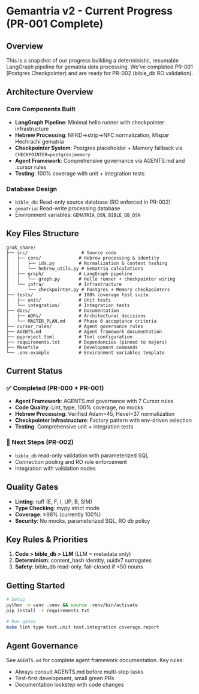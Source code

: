 # Gemantria v2 - Current Progress (PR-001 Complete)

## Overview
This is a snapshot of our progress building a deterministic, resumable LangGraph pipeline for gematria data processing. We've completed PR-001 (Postgres Checkpointer) and are ready for PR-002 (bible_db RO validation).

## Architecture Overview

### Core Components Built
- **LangGraph Pipeline**: Minimal hello runner with checkpointer infrastructure
- **Hebrew Processing**: NFKD→strip→NFC normalization, Mispar Hechrachi gematria
- **Checkpointer System**: Postgres placeholder + Memory fallback via `CHECKPOINTER=postgres|memory`
- **Agent Framework**: Comprehensive governance via AGENTS.md and .cursor rules
- **Testing**: 100% coverage with unit + integration tests

### Database Design
- `bible_db`: Read-only source database (RO enforced in PR-002)
- `gematria`: Read-write processing database
- Environment variables: `GEMATRIA_DSN`, `BIBLE_DB_DSN`

## Key Files Structure

```
grok_share/
├── src/                    # Source code
│   ├── core/              # Hebrew processing & identity
│   │   ├── ids.py         # Normalization & content hashing
│   │   └── hebrew_utils.py # Gematria calculations
│   ├── graph/             # LangGraph pipeline
│   │   └── graph.py       # Hello runner + checkpointer wiring
│   └── infra/             # Infrastructure
│       └── checkpointer.py # Postgres + Memory checkpointers
├── tests/                 # 100% coverage test suite
│   ├── unit/              # Unit tests
│   └── integration/       # Integration tests
├── docs/                  # Documentation
│   ├── ADRs/              # Architectural decisions
│   └── MASTER_PLAN.md     # Phase 0 acceptance criteria
├── cursor_rules/          # Agent governance rules
├── AGENTS.md              # Agent framework documentation
├── pyproject.toml         # Tool configuration
├── requirements.txt       # Dependencies (pinned to majors)
├── Makefile               # Development commands
└── .env.example           # Environment variables template
```

## Current Status

### ✅ Completed (PR-000 + PR-001)
- **Agent Framework**: AGENTS.md governance with 7 Cursor rules
- **Code Quality**: Lint, type, 100% coverage, no mocks
- **Hebrew Processing**: Verified Adam=45, Hevel=37 normalization
- **Checkpointer Infrastructure**: Factory pattern with env-driven selection
- **Testing**: Comprehensive unit + integration tests

### 🚀 Next Steps (PR-002)
- `bible_db` read-only validation with parameterized SQL
- Connection pooling and RO role enforcement
- Integration with validation nodes

## Quality Gates
- **Linting**: ruff (E, F, I, UP, B, SIM)
- **Type Checking**: mypy strict mode
- **Coverage**: ≥98% (currently 100%)
- **Security**: No mocks, parameterized SQL, RO db policy

## Key Rules & Priorities
1. **Code > bible_db > LLM** (LLM = metadata only)
2. **Determinism**: content_hash identity, uuidv7 surrogates
3. **Safety**: bible_db read-only, fail-closed if <50 nouns

## Getting Started
```bash
# Setup
python -m venv .venv && source .venv/bin/activate
pip install -r requirements.txt

# Run gates
make lint type test.unit test.integration coverage.report
```

## Agent Governance
See `AGENTS.md` for complete agent framework documentation. Key rules:
- Always consult AGENTS.md before multi-step tasks
- Test-first development, small green PRs
- Documentation lockstep with code changes

